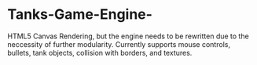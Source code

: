 Tanks-Game-Engine-
==================

HTML5 Canvas Rendering, but the engine needs to be rewritten due to the neccessity of further modularity.
Currently supports mouse controls, bullets, tank objects, collision with borders, and textures.
